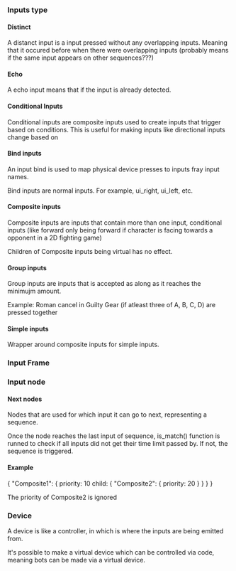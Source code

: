 ### Inputs type

#### Distinct
A distanct input is a input pressed without any overlapping inputs.
Meaning that it occured before when there were overlapping inputs
(probably means if the same input appears on other sequences???)

#### Echo
A echo input means that if the input is already detected.

#### Conditional Inputs
Conditional inputs are composite inputs used to create inputs that trigger based on conditions.
This is useful for making inputs like directional inputs change based on

#### Bind inputs
An input bind is used to map physical device presses to inputs fray input names.

Bind inputs are normal inputs. For example, ui_right, ui_left, etc.

#### Composite inputs
Composite inputs are inputs that contain more than one input, conditional inputs (like forward
only being forward if character is facing towards a opponent in a 2D fighting game)

Children of Composite inputs being virtual has no effect.

#### Group inputs
Group inputs are inputs that is accepted as along as it reaches the minimujm amount.

Example:
	Roman cancel in Guilty Gear (if atleast three of A, B, C, D) are pressed together

#### Simple inputs
Wrapper around composite inputs for simple inputs.

### Input Frame

### Input node

#### Next nodes
Nodes that are used for which input it can go to next, representing a sequence.

Once the node reaches the last input of sequence, is_match() function is runned to check if all
inputs did not get their time limit passed by. If not, the sequence is triggered.



#### Example
{
	"Composite1": {
		priority: 10
		child: {
			"Composite2": {
				priority: 20
			}
		}
	}
}

The priority of Composite2 is ignored

### Device
A device is like a controller, in which is where the inputs are being emitted from.

It's possible to make a virtual device which can be controlled via code, meaning bots can be made
via a virtual device.
